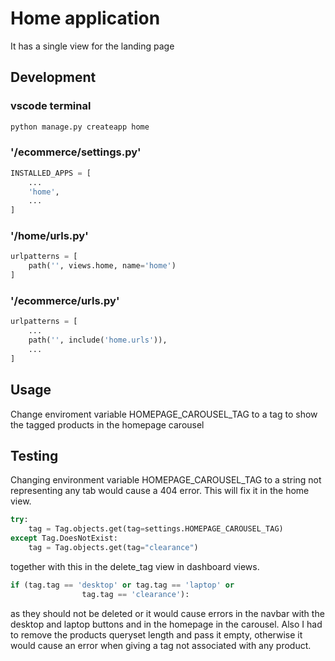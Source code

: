 # Home application

It has a single view for the landing page

## Development

### vscode terminal
```python
python manage.py createapp home
```

### '/ecommerce/settings.py'
```python
INSTALLED_APPS = [
    ...
    'home',
    ...
]
```

### '/home/urls.py'
```python
urlpatterns = [
    path('', views.home, name='home')
]
```

### '/ecommerce/urls.py'
```python
urlpatterns = [
    ...
    path('', include('home.urls')),
    ...
]
```

## Usage
Change enviroment variable HOMEPAGE_CAROUSEL_TAG to a tag to show the tagged products in the homepage carousel 

## Testing

Changing environment variable HOMEPAGE_CAROUSEL_TAG to a string not representing any tab would cause a 404 error. This will fix it in the home view.
```python
try:
    tag = Tag.objects.get(tag=settings.HOMEPAGE_CAROUSEL_TAG)
except Tag.DoesNotExist:
    tag = Tag.objects.get(tag="clearance")
```
together with this in the delete_tag view in dashboard views.
```python
if (tag.tag == 'desktop' or tag.tag == 'laptop' or
                tag.tag == 'clearance'):
```
as they should not be deleted or it would cause errors in the navbar with the desktop and laptop buttons and in the homepage in the carousel.
Also I had to remove the products queryset length and pass it empty, otherwise it would cause an error when giving a tag not associated with any product.
